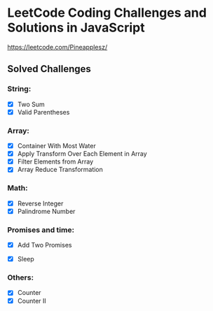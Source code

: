 # LeetCode Coding Challenges and Solutions in JavaScript
https://leetcode.com/Pineapplesz/

## Solved Challenges

### String:

- [x] Two Sum
- [x] Valid Parentheses

### Array:

- [x] Container With Most Water
- [x] Apply Transform Over Each Element in Array
- [x] Filter Elements from Array
- [x] Array Reduce Transformation

### Math:

- [x] Reverse Integer
- [x] Palindrome Number

### Promises and time:

- [x] Add Two Promises
- [x] Sleep


### Others:

- [x] Counter
- [x] Counter II
